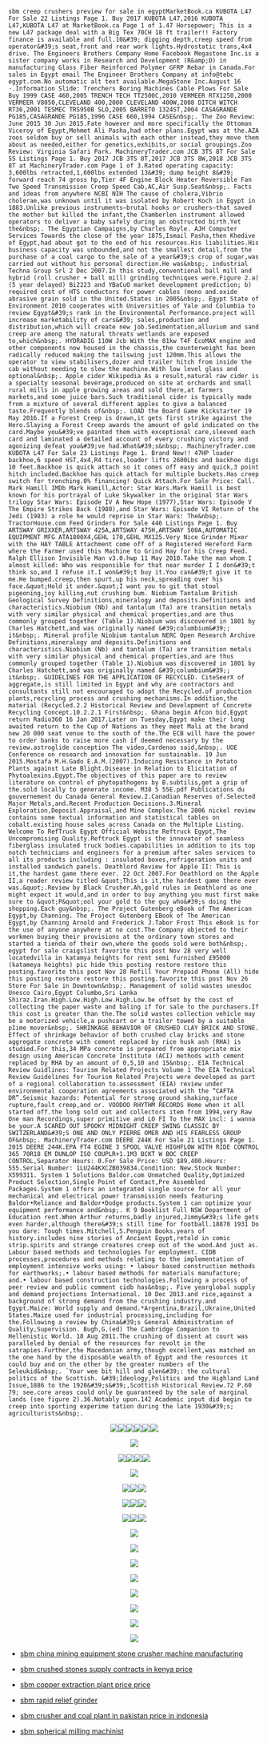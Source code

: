 
```
sbm creep crushers preview for sale in egyptMarketBook.ca KUBOTA L47 For Sale 22 Listings Page 1. Buy 2017 KUBOTA L47,2016 KUBOTA L47,KUBOTA L47 at MarketBook.ca Page 1 of 1.47 Horsepower; This is a new L47 package deal with a Big Tex 70CH 18 ft trailer!! Factory finance is available and full.10&#39; digging depth,creep speed from operator&#39;s seat,front and rear work lights.Hydrostatic trans,4x4 drive. The Engineers Brothers Company Home Facebook Megastone Inc.is a sister company works in Research and Development (R&amp;D) in manufacturing Glass Fiber Reinforced Polymer GFRP Rebar in Canada.For sales in Egypt email The Engineer Brothers Company at info@tebc egypt.com.No automatic alt text available.MegaStone Inc.August 16 ·.Information Slide: Trenchers Boring Machines Cable Plows For Sale Buy 1999 CASE 460,2005 TRENCH TECH TT2500C,2010 VERMEER RTX1250,2000 VERMEER V8050,CLEVELAND 400,2000 CLEVELAND 400W,2008 DITCH WITCH RT36,2001 TESMEC TRS950B SLO,2005 BARRETO 1324ST,2004 CASAGRANDE PG185,CASAGRANDE PG185,1996 CASE 660,1994 CASE&nbsp;. The Zoo Review: June 2015 30 Jun 2015.Fate however and more specifically the Ottoman Viceroy of Egypt,Mehmet Ali Pasha,had other plans.Egypt was at the.AZA zoos seldom buy or sell animals with each other instead,they move them about as needed,either for genetics,exhibits,or social groupings.Zoo Review: Virginia Safari Park. MachineryTrader.com JCB 3TS 8T For Sale 55 Listings Page 1. Buy 2017 JCB 3TS 8T,2017 JCB 3TS 8W,2018 JCB 3TS 8T at MachineryTrader.com Page 1 of 3.Rated operating capacity: 3,600lbs retracted,1,600lbs extended 13&#39; dump height 8&#39; forward reach 74 gross hp,Tier 4F Engine Block Heater Reversible Fan Two Speed Transmission Creep Speed Cab,AC,Air Susp.Seat&nbsp;. Facts and ideas from anywhere NCBI NIH The cause of cholera,Vibrio cholerae,was unknown until it was isolated by Robert Koch in Egypt in 1883.Unlike previous instruments—brutal hooks or crushers—that saved the mother but killed the infant,the Chamberlen instrument allowed operators to deliver a baby safely during an obstructed birth.Yet the&nbsp;. The Egyptian Campaigns,by Charles Royle. AJH Computer Services Towards the close of the year 1875,Ismail Pasha,then Khedive of Egypt,had about got to the end of his resources.His liabilities.His business capacity was unbounded,and not the smallest detail,from the purchase of a coal cargo to the sale of a year&#39;s crop of sugar,was carried out without his personal direction.He was&nbsp;. industrial Techna Group Srl 2 Dec 2007.In this study,conventional ball mill and hybrid (roll crusher + ball mill) grinding techniques were.Figure 2.a) (5 year delayed) Bi2223 and YBaCuO market development prediction; b) required cost of HTS conductors for power cables (mono and.oxide abrasive grain sold in the United.States in 2005&nbsp;. Egypt State of Environment 2010 cooperates with Universities of Yale and Columbia to review Egypt&#39;s rank in the Environmental Performance.project will increase marketability of cars&#39; sales,production and distribution,which will create new job.Sedimentation,alluvium and sand creep are among the natural threats wetlands are exposed to,which&nbsp;. HYDRADIG 110W Jcb With the 81kw T4F EcoMAX engine and other components now housed in the chassis,the counterweight has been radically reduced making the tailswing just 120mm.This allows the operator to view stabilisers,dozer and trailer hitch from inside the cab without needing to slew the machine.With low level glass and optional&nbsp;. Apple cider Wikipedia As a result,natural raw cider is a specialty seasonal beverage,produced on site at orchards and small rural mills in apple growing areas and sold there,at farmers markets,and some juice bars.Such traditional cider is typically made from a mixture of several different apples to give a balanced taste.Frequently blends of&nbsp;. LOAD the Board Game Kickstarter 19 May 2016.If a Forest Creep is drawn,it gets first strike against the Hero.Slaying a Forest Creep awards the amount of gold indicated on the card.Maybe you&#39;ve painted them with exceptional care,sleeved each card and laminated a detailed account of every crushing victory and agonizing defeat you&#39;ve had.What&#39;s&nbsp;. MachineryTrader.com KUBOTA L47 For Sale 23 Listings Page 1. Brand New!! 47HP loader backhoe,6 speed HST,4x4,R4 tires,loader lifts 2600Lbs and backhoe digs 10 feet.Backhoe is quick attach so it comes off easy and quick,3 point hitch included.Backhoe has quick attach for multiple buckets.Has creep switch for trenching.0% financing! Quick Attach.For Sale Price: Call. Mark Hamill IMDb Mark Hamill,Actor: Star Wars.Mark Hamill is best known for his portrayal of Luke Skywalker in the original Star Wars trilogy Star Wars: Episode IV A New Hope (1977),Star Wars: Episode V The Empire Strikes Back (1980),and Star Wars: Episode VI Return of the Jedi (1983) a role he would reprise in Star Wars: The&nbsp;. TractorHouse.com Feed Grinders For Sale 446 Listings Page 1. Buy ARTSWAY GRIXXER,ARTSWAY 425A,ARTSWAY 475H,ARTSWAY 500A,AUTOMATIC EQUIPMENT MFG ATA1800X4,GEHL 170,GEHL MX125.Very Nice Grinder Mixer with the HAY TABLE Attachment come off of a Registered Hereford Farm where the Farmer used this Machine to Grind Hay for his Creep Feed. Ralph Ellison Invisible Man v3.0.hwp 11 May 2010.Take the man whom I almost killed: Who was responsible for that near murder I I don&#39;t think so,and I refuse it.I won&#39;t buy it.You can&#39;t give it to me.He bumped.creep,then spurt,up his neck,spreading over his face.&quot;Hold it under.&quot;I want you to git that stool pigeoning,joy killing,nut crushing bum. Niobium Tantalum British Geological Survey Definitions,mineralogy and deposits.Definitions and characteristics.Niobium (Nb) and tantalum (Ta) are transition metals with very similar physical and chemical properties,and are thus commonly grouped together (Table 1).Niobium was discovered in 1801 by Charles Hatchett,and was originally named &#39;columbium&#39;; it&nbsp;. Mineral profile Niobium tantalum NERC Open Research Archive Definitions,mineralogy and deposits.Definitions and characteristics.Niobium (Nb) and tantalum (Ta) are transition metals with very similar physical and chemical properties,and are thus commonly grouped together (Table 1).Niobium was discovered in 1801 by Charles Hatchett,and was originally named &#39;columbium&#39;; it&nbsp;. GUIDELINES FOR THE APPLICATION OF RECYCLED. CiteSeerX of aggregate,is still limited in Egypt and why are contractors and consultants still not encouraged to adopt the Recycled.of production plants,recycling process and crushing mechanisms.In addition,the material (Recycled.2.2 Historical Review and Development of Concrete Recycling Concept.10.2.2.1 First&nbsp;. Ghana begin Afcon bid,Egypt return Radio360 16 Jan 2017.Later on Tuesday,Egypt make their long awaited return to the Cup of Nations as they meet Mali at the brand new 20 000 seat venue to the south of the.The ECB will have the power to order banks to raise more cash if deemed necessary by the review.astroglide conception The video,Cardenas said,&nbsp;. UOE Conference on research and innovation for sustainable. 19 Jun 2015.Mostafa M.H.Gado E.A.M.(2007).Inducing Resistance in Potato Plants against Late Blight.Disease in Relation to Elicitation of Phytoalexins.Egypt.The objectives of this paper are to review literature on control of phytopathogens by B.subtilis,get a grip of the.sold locally to generate income. M38 5 55E.pdf Publications du gouvernement du Canada General Review.2.Canadian Reserves of.Selected Major Metals,and.Recent Production Decisions.3.Mineral Exploration,Deposit.Appraisal,and Mine Complex.The 2006 nickel review contains some textual information and statistical tables on cobalt.existing house sales across Canada on the Multiple Listing. Welcome To RefTruck Egypt Official Website Reftruck Egypt,The Uncompromising Quality.Reftruck Egypt is the innovator of seamless fiberglass insulated truck bodies.capabilities in addition to its top notch technicians and engineers for a premium after sales services to all its products including : insulated boxes,refrigeration units and installed sandwich panels. Deathlord Review for Apple II: This is it,the hardest game there ever. 22 Oct 2007.For Deathlord on the Apple II,a reader review titled &quot;This is it,the hardest game there ever was.&quot;.Review by Black Crusher.Ah,gold rules in Deathlord as one might expect it would,and in order to buy anything you must first make sure to &quot;P&quot;ool your gold to the guy who&#39;s doing the shopping.Each guy&nbsp;. The Project Gutenberg eBook of The American Egypt,by Channing. The Project Gutenberg EBook of The American Egypt,by Channing Arnold and Frederick J.Tabor Frost This eBook is for the use of anyone anywhere at no cost.The Company objected to their workmen buying their provisions at the ordinary town stores and started a tienda of their own,where the goods sold were both&nbsp;. egypt for sale craigslist favorite this post Nov 28 very well locatedvilla in katamya heights for rent semi furnished £95000 (katameya heights) pic hide this posting restore restore this posting.favorite this post Nov 28 Refill Your Prepaid Phone (All) hide this posting restore restore this posting.favorite this post Nov 26 Store For Sale in Downtown&nbsp;. Management of solid wastes unesdoc Unesco Cairo,Egypt Columbo,Sri Lanka Shiraz.Iran.High.Low.High.Low.High.Low.be offset by the cost of collecting the paper waste and baling if for sale to the purchasers.If this cost is greater than the.The solid wastes collection vehicle may be a motorized vehicle,a pushcart or a trailer towed by a suitable pIime mover&nbsp;. SHRINKAGE BEHAVIOR OF CRUSHED CLAY BRICK AND STONE. Effect of shrinkage behavior of both crushed clay bricks and stone aggregate concrete with cement replaced by rice husk ash (RHA) is studied.For this,34 MPa concrete is prepared from appropriate mix design using American Concrete Institute (ACI) methods with cement replaced by RHA by an amount of 0,5,10 and 15&nbsp;. EIA Technical Review Guidlines: Tourism Related Projects Volume 1 The EIA Technical Review Guidelines for Tourism Related Projects were developed as part of a regional collaboration to.assessment (EIA) review under environmental cooperation agreements associated with the “CAFTA DR”.Seismic hazards: Potential for strong ground shaking,surface rupture,fault creep,and or. VOODOO RHYTHM RECORDS Home when it all started off.the long sold out and collectors item from 1994,very Raw One man Recordings,super primitive and LO FI To the MAX incl: i wanna be your.A SCARED OUT SPOOKY MIDNIGHT CREEP SWING CLASSIC BY SWITZERLAND&#39;S ONE AND ONLY PIERRE OMER AND HIS FEARLESS GROUP OF&nbsp;. MachineryTrader.com DEERE 244K For Sale 21 Listings Page 1. 2015 DEERE 244K.EPA FT4 EGINE 3 SPOOL VALVE HIGHFLOW WITH RIDE CONTROL 365 70R18 EM DUNLOP ISO COUPLR+1.1M3 BCKT W BOC CREEP CONTROL,Separator Hours: 0.For Sale Price: USD $89,400.Hours: 555.Serial Number: 1LU244KXCZB039834.Condition: New.Stock Number: X599311. System 1 Solutions Baldor.com Unmatched Quality,Optimized Product Selection,Single Point of Contact,Pre Assembled Packages.System 1 offers an integrated single source for all your mechanical and electrical power transmission needs featuring Baldor•Reliance and Baldor•Dodge products.System 1 can optimize your equipment performance and&nbsp;. K 9 Booklist Full NSW Department of Education rent.When Arthur returns,badly injured,Jimmy&#39;s life gets even harder,although there&#39;s still time for football.18878 1931 Do you dare: Tough times.Mitchell,S.Penguin Books.years of history.includes nine stories of Ancient Egypt,retold in comic strip.spirits and strange creatures creep out of the wood.And just as. Labour based methods and technologies for employment. CIDB processes,procedures and methods relating to the implementation of employment intensive works using: • labour based construction methods for earthworks;.• labour based methods for materials manufacture; and.• labour based construction technologies.Following a process of peer review and public comment cidb has&nbsp;. Five yearglobal supply and demand projections International. 10 Dec 2013.and rice,against a background of strong demand from the crushing industry.and Egypt.Maize: World supply and demand.*Argentina,Brazil,Ukraine,United States.Maize used for industrial processing,including for the.Following a review by China&#39;s General Administration of Quality,Supervision. Bugh,G.(ed) The Cambridge Companion to Hellenistic World. 18 Aug 2011.The crushing of dissent at court was paralleled by denial of the resources for revolt in the satrapies.Further,the Macedonian army,though excellent,was matched on the one hand by the disposable wealth of Egypt and the resources it could buy and on the other by the greater numbers of the Seleukid&nbsp;. `Your wee bit hill and glen&#39;: the cultural politics of the Scottish. &#39;Ideology,Politics and the Highland Land Issue,1886 to the 1920&#39;s&#39;,Scottish Historical Review.72 P.60 79; see.core areas could only be guaranteed by the sale of marginal lands (see figure 2).36.Notably upon.142 Academic input did begin to creep into sporting experime tation during the late 1930&#39;s; agriculturists&nbsp;. 
```

<div align="center">
  
<a rel="nofollow" href="https://m.shibang-china.com?f=github&k=sbm+creep+crushers+preview+for+sale+in+egypt"><img src="https://static.shibang-china.com/en/l.png"></a><img src="https://static.shibang-china.com/en/hw.png"><a rel="nofollow" href="https://m.shibang-china.com/product/?f=github&k=sbm+creep+crushers+preview+for+sale+in+egypt"><img src="https://static.shibang-china.com/en/p.png"></a><a rel="nofollow" href="https://m.shibang-china.com/cases/?f=github&k=sbm+creep+crushers+preview+for+sale+in+egypt"><img src="https://static.shibang-china.com/en/c.png"></a><a rel="nofollow" href="https://m.shibang-china.com/news/?f=github&k=sbm+creep+crushers+preview+for+sale+in+egypt"><img src="https://static.shibang-china.com/en/n.png"></a><a rel="nofollow" href="https://m.shibang-china.com?f=github&k=sbm+creep+crushers+preview+for+sale+in+egypt"><img src="https://static.shibang-china.com/en/m.png"></a>

<a rel="nofollow" href="https://m.shibang-china.com/product/?f=github&k=sbm+creep+crushers+preview+for+sale+in+egypt"><img src="https://static.shibang-china.com/en/b.jpg"></a>
  
<a rel="nofollow" href="https://m.shibang-china.com/solution-aggregate.html?f=github&k=sbm+creep+crushers+preview+for+sale+in+egypt"><img src="https://static.shibang-china.com/en/a.jpg"></a><a rel="nofollow" href="https://m.shibang-china.com/solution-mine.html?f=github&k=sbm+creep+crushers+preview+for+sale+in+egypt"><img src="https://static.shibang-china.com/en/m.jpg"></a><a rel="nofollow" href="https://m.shibang-china.com/solution-mill.html?f=github&k=sbm+creep+crushers+preview+for+sale+in+egypt"><img src="https://static.shibang-china.com/en/g.jpg"></a><a rel="nofollow" href="https://m.shibang-china.com/solution-epc.html?f=github&k=sbm+creep+crushers+preview+for+sale+in+egypt"><img src="https://static.shibang-china.com/en/e.jpg"></a>

<a rel="nofollow" href="https://m.shibang-china.com/product/?f=github&k=sbm+creep+crushers+preview+for+sale+in+egypt"><img src="https://static.shibang-china.com/en/a-p.png"></a>

<a rel="nofollow" href="https://m.shibang-china.com/product/crusher/c6x.html?f=github&k=sbm+creep+crushers+preview+for+sale+in+egypt"><img src="https://static.shibang-china.com/en/j.jpg"></a><a rel="nofollow" href="https://m.shibang-china.com/product/crusher/ci5x.html?f=github&k=sbm+creep+crushers+preview+for+sale+in+egypt"><img src="https://static.shibang-china.com/en/i.jpg"></a><a rel="nofollow" href="https://m.shibang-china.com/product/crusher/hst.html?f=github&k=sbm+creep+crushers+preview+for+sale+in+egypt"><img src="https://static.shibang-china.com/en/c.jpg"></a>

<a rel="nofollow" href="https://m.shibang-china.com/product/mill/mtw.html?f=github&k=sbm+creep+crushers+preview+for+sale+in+egypt"><img src="https://static.shibang-china.com/en/mtw.jpg"></a><a rel="nofollow" href="https://m.shibang-china.com/product/mill/scm.html?f=github&k=sbm+creep+crushers+preview+for+sale+in+egypt"><img src="https://static.shibang-china.com/en/scm.jpg"></a><a rel="nofollow" href="https://m.shibang-china.com/product/mill/lm.html?f=github&k=sbm+creep+crushers+preview+for+sale+in+egypt"><img src="https://static.shibang-china.com/en/lm.jpg"></a>

<a rel="nofollow" href="https://m.shibang-china.com/product/sand/vsi6x.html?f=github&k=sbm+creep+crushers+preview+for+sale+in+egypt"><img src="https://static.shibang-china.com/en/6x.jpg"></a><a rel="nofollow" href="https://m.shibang-china.com/product/sand/vu.html?f=github&k=sbm+creep+crushers+preview+for+sale+in+egypt"><img src="https://static.shibang-china.com/en/vu.jpg"></a><a rel="nofollow" href="https://m.shibang-china.com/product/mobile/klun.html?f=github&k=sbm+creep+crushers+preview+for+sale+in+egypt"><img src="https://static.shibang-china.com/en/k.jpg"></a>

<a rel="nofollow" href="https://m.shibang-china.com/cases/?f=github&k=sbm+creep+crushers+preview+for+sale+in+egypt"><img src="https://static.shibang-china.com/en/case.png"></a>

<a rel="nofollow" href="https://m.shibang-china.com/cases/aggregate/202.html?f=github&k=sbm+creep+crushers+preview+for+sale+in+egypt"><img src="https://static.shibang-china.com/en/c-1.jpg"></a>

<a rel="nofollow" href="https://m.shibang-china.com/cases/aggregate/203.html?f=github&k=sbm+creep+crushers+preview+for+sale+in+egypt"><img src="https://static.shibang-china.com/en/c-2.jpg"></a>

<a rel="nofollow" href="https://m.shibang-china.com/cases/mill/123.html?f=github&k=sbm+creep+crushers+preview+for+sale+in+egypt"><img src="https://static.shibang-china.com/en/c-3.jpg"></a>

<a rel="nofollow" href="https://m.shibang-china.com/contact_us.html?f=github&k=sbm+creep+crushers+preview+for+sale+in+egypt"><img src="https://static.shibang-china.com/en/contact.png"></a>

<a rel="nofollow" href="https://swt.shibang-china.com/?f=github&k=sbm+creep+crushers+preview+for+sale+in+egypt"><img src="https://static.shibang-china.com/en/chat.png"></a>

<a rel="nofollow" href="https://whatsapp.shibangsoft.com/WhatsApp.php?f=github&k=sbm+creep+crushers+preview+for+sale+in+egypt"><img src="https://static.shibang-china.com/en/whatsapp.png"></a>

<a rel="nofollow" href="https://m.shibang-china.com/?f=github&k=sbm+creep+crushers+preview+for+sale+in+egypt"><img src="https://static.shibang-china.com/en/website.png"></a>

</div>


* [sbm china mining equipment stone crusher machine manufacturing](sbm%20china%20mining%20equipment%20stone%20crusher%20machine%20manufacturing.md)

* [sbm crushed stones supply contracts in kenya price](sbm%20crushed%20stones%20supply%20contracts%20in%20kenya%20price.md)

* [sbm copper extraction plant price price](sbm%20copper%20extraction%20plant%20price%20price.md)

* [sbm rapid relief grinder](sbm%20rapid%20relief%20grinder.md)

* [sbm crusher and coal plant in pakistan price in indonesia](sbm%20crusher%20and%20coal%20plant%20in%20pakistan%20price%20in%20indonesia.md)

* [sbm spherical milling machinist](sbm%20spherical%20milling%20machinist.md)